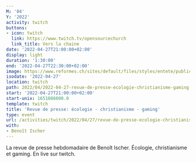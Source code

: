 ```yaml
---
M: '04'
Y: '2022'
activity: twitch
buttons:
- icon: twitch
  link: https://www.twitch.tv/opensourcechurch
  link_title: Vers la chaine
date: '2022-04-27T21:00:00+02:00'
display: light
duration: '1:30:00'
end: '2022-04-27T22:30:00+02:00'
image: https://www.reformes.ch/sites/default/files/styles/entete/public/data/images/comm/257/Beno%C3%AEt%20Ischer.jpg
isodate: '2022-04-27'
location: twitch
path: 2022/04/2022-04-27-revue-de-presse-ecologie-christianisme-gaming.md
start: '2022-04-27T21:00:00+02:00'
start-unix: 1651086000.0
template: twitch
title: 'Revue de presse: écologie - christianisme - gaming'
type: event
url: /activities/twitch/2022/04/27/revue-de-presse-ecologie-christianisme-gaming
with:
- Benoît Ischer
---
```

La revue de presse hebdomadaire de Benoît Ischer. Écologie, christianisme et gaming. En live sur twitch.